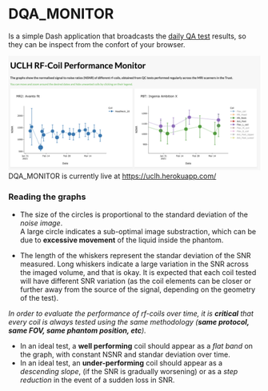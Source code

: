 # DQA_MONITOR
Is a simple Dash application that broadcasts the [daily QA test](https://github.com/papomail/Daily_QA_UCLH) results, so they can be inspect from the confort of your browser.   



![](/media/DQA_WEB_APP_1.png?raw=true)DQA_MONITOR is currently live at https://uclh.herokuapp.com/   



### Reading the graphs

* The size of the circles is proportional to the standard deviation of the _noise image_.  
A large circle indicates a sub-optimal image substraction, which can be due to **excessive movement** of the liquid inside the phantom.

* The length of the whiskers represent the standar deviation of the SNR measured. Long whiskers indicate a large variation in the SNR across the imaged volume, and that is okay. It is expected that each coil tested will have different SNR variation (as the coil elements can be closer or further away from the source of the signal, depending on the geometry of the test).

*In order to evaluate the performance of rf-coils over time, it is **critical** that every coil is always tested using the same methodology (**same protocol, same FOV, same phantom position, etc**).*


* In an ideal test, a **well performing** coil should appear as a _flat band_ on the graph, with constant NSNR and standar deviation over time.
* In an ideal test, an **under-performing** coil should appear as a _descending slope_, (if the SNR is gradually worsening) or as a _step reduction_ in the event of a sudden loss in SNR.
